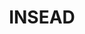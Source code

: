 ---
blog: https://knowledge.insead.edu/blog/insead-blog
facebook: http://facebook.com/insead
instagram: https://instagram.com/insead
linkedin: https://linkedin.com/school/5176
logohandle: inseadedu
sort: insead
title: INSEAD
twitter: https://x.com/insead
website: https://www.insead.edu/
youtube: http://youtube.com/insead
---